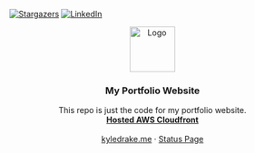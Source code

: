 <!--
 __  __     ______     __         __         ______    
/\ \_\ \   /\  ___\   /\ \       /\ \       /\  __ \   
\ \  __ \  \ \  __\   \ \ \____  \ \ \____  \ \ \/\ \  
 \ \_\ \_\  \ \_____\  \ \_____\  \ \_____\  \ \_____\ 
  \/_/\/_/   \/_____/   \/_____/   \/_____/   \/_____/ 
                                                       
-->
[![Stargazers][stars-shield]][stars-url]
[![LinkedIn][linkedin-shield]][linkedin-url]
<br />
<p align="center">
  <a href="https://github.com/icedmoca">
    <img src="https://github.com/icedmoca.png?size=80" alt="Logo" width="80" height="80">
  </a>
<h3 align="center">My Portfolio Website</h3>
  <p align="center">
    This repo is just the code for my portfolio website.
    <br />
    <a href="https://aws.amazon.com/cloudfront/"><strong>Hosted AWS Cloudfront</strong></a>
    <br />
    <br />
    <a href="https://kyledrake.me">kyledrake.me</a>
    ·
    <a href="https://www.google.com">Status Page</a>
  </p>

[contributors-shield]: https://img.shields.io/github/contributors/icedmoca/repo.svg?style=for-the-badge
[contributors-url]: https://github.com/icedmoca/repo/graphs/contributors
[forks-shield]: https://img.shields.io/github/forks/icedmoca/repo.svg?style=for-the-badge
[forks-url]: https://github.com/icedmoca/repo/network/members
[stars-shield]: https://img.shields.io/github/stars/icedmoca/repo.svg?style=for-the-badge
[stars-url]: https://github.com/icedmoca/repo/stargazers
[issues-shield]: https://img.shields.io/github/issues/icedmoca/repo.svg?style=for-the-badge
[issues-url]: https://github.com/icedmoca/repo/issues
[license-shield]: https://img.shields.io/github/license/icedmoca/repo.svg?style=for-the-badge
[license-url]: https://github.com/icedmoca/repo/blob/master/LICENSE.txt
[linkedin-shield]: https://img.shields.io/badge/-LinkedIn-black.svg?style=for-the-badge&logo=linkedin&colorB=555
[linkedin-url]: https://linkedin.com/in/icedmoca
